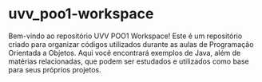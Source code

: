 # uvv_poo1-workspace
Bem-vindo ao repositório UVV POO1 Workspace! Este é um repositório criado para organizar códigos utilizados durante as aulas de Programação Orientada a Objetos. Aqui você encontrará exemplos de Java, além de matérias relacionadas, que podem ser estudados e utilizados como base para seus próprios projetos.
